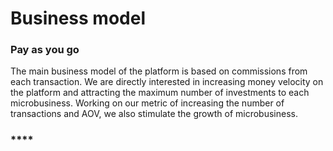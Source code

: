 # Business model

### **Pay as you go**

The main business model of the platform is based on commissions from each transaction. We are directly interested in increasing money velocity on the platform and attracting the maximum number of investments to each microbusiness. Working on our metric of increasing the number of transactions and AOV, we also stimulate the growth of microbusiness.

### ****
